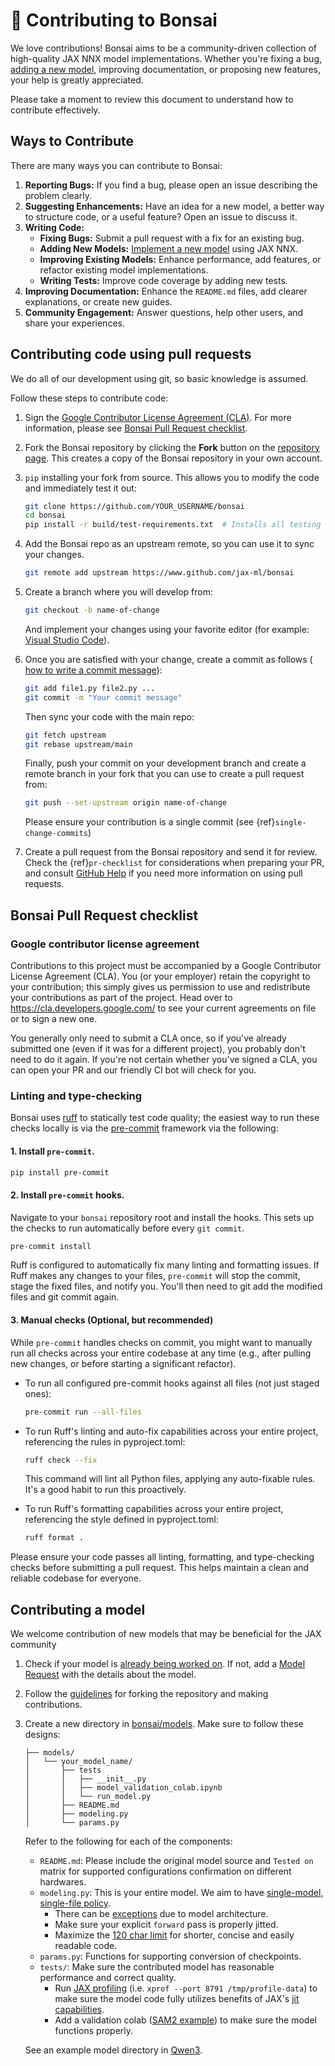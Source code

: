 # 🤝 Contributing to Bonsai

We love contributions! Bonsai aims to be a community-driven collection of high-quality JAX NNX model implementations. Whether you're fixing a bug, [adding a new model](#contributing-a-model), improving documentation, or proposing new features, your help is greatly appreciated.

Please take a moment to review this document to understand how to contribute effectively.


## Ways to Contribute

There are many ways you can contribute to Bonsai:

1.  **Reporting Bugs:** If you find a bug, please open an issue describing the problem clearly.
2.  **Suggesting Enhancements:** Have an idea for a new model, a better way to structure code, or a useful feature? Open an issue to discuss it.
3.  **Writing Code:**
    * **Fixing Bugs:** Submit a pull request with a fix for an existing bug.
    * **Adding New Models:** [Implement a new model](#contributing-a-model) using JAX NNX.
    * **Improving Existing Models:** Enhance performance, add features, or refactor existing model implementations.
    * **Writing Tests:** Improve code coverage by adding new tests.
4.  **Improving Documentation:** Enhance the `README.md` files, add clearer explanations, or create new guides.
5.  **Community Engagement:** Answer questions, help other users, and share your experiences.


## Contributing code using pull requests

We do all of our development using git, so basic knowledge is assumed.

Follow these steps to contribute code:

1. Sign the [Google Contributor License Agreement (CLA)](https://cla.developers.google.com/).
   For more information, please see [Bonsai Pull Request checklist](#bonsai-pull-request-checklist).

2. Fork the Bonsai repository by clicking the **Fork** button on the
   [repository page](http://www.github.com/jax-ml/bonsai). This creates
   a copy of the Bonsai repository in your own account.

3. `pip` installing your fork from source. This allows you to modify the code
   and immediately test it out:

   ```bash
   git clone https://github.com/YOUR_USERNAME/bonsai
   cd bonsai
   pip install -r build/test-requirements.txt  # Installs all testing requirements.
   ```

4. Add the Bonsai repo as an upstream remote, so you can use it to sync your
   changes.

   ```bash
   git remote add upstream https://www.github.com/jax-ml/bonsai
   ```

5. Create a branch where you will develop from:

   ```bash
   git checkout -b name-of-change
   ```

   And implement your changes using your favorite editor (for example:
   [Visual Studio Code](https://code.visualstudio.com/)).

6. Once you are satisfied with your change, create a commit as follows (
   [how to write a commit message](https://chris.beams.io/posts/git-commit/)):

   ```bash
   git add file1.py file2.py ...
   git commit -m "Your commit message"
   ```

   Then sync your code with the main repo:

   ```bash
   git fetch upstream
   git rebase upstream/main
   ```

   Finally, push your commit on your development branch and create a remote
   branch in your fork that you can use to create a pull request from:

   ```bash
   git push --set-upstream origin name-of-change
   ```

   Please ensure your contribution is a single commit (see {ref}`single-change-commits`)

7. Create a pull request from the Bonsai repository and send it for review.
    Check the {ref}`pr-checklist` for considerations when preparing your PR, and
    consult [GitHub Help](https://help.github.com/articles/about-pull-requests/)
    if you need more information on using pull requests.

## Bonsai Pull Request checklist

### Google contributor license agreement

Contributions to this project must be accompanied by a Google Contributor License
Agreement (CLA). You (or your employer) retain the copyright to your contribution;
this simply gives us permission to use and redistribute your contributions as
part of the project. Head over to <https://cla.developers.google.com/> to see
your current agreements on file or to sign a new one.

You generally only need to submit a CLA once, so if you've already submitted one
(even if it was for a different project), you probably don't need to do it
again. If you're not certain whether you've signed a CLA, you can open your PR
and our friendly CI bot will check for you.

### Linting and type-checking

Bonsai uses [ruff](https://docs.astral.sh/ruff/) to statically test code quality; the
easiest way to run these checks locally is via the
[pre-commit](https://pre-commit.com/) framework via the following:

#### 1. Install `pre-commit`.
```bash
pip install pre-commit
```

#### 2. Install `pre-commit` hooks.
Navigate to your `bonsai` repository root and install the hooks. This sets up the checks to run automatically before every `git commit`.

```bash
pre-commit install
```

Ruff is configured to automatically fix many linting and formatting issues. If Ruff makes any changes to your files, `pre-commit` will stop the commit, stage the fixed files, and notify you. You'll then need to git add the modified files and git commit again.

#### 3. Manual checks (Optional, but recommended)

While `pre-commit` handles checks on commit, you might want to manually run all checks across your entire codebase at any time (e.g., after pulling new changes, or before starting a significant refactor).

* To run all configured pre-commit hooks against all files (not just staged ones):

    ```bash
    pre-commit run --all-files
    ```

* To run Ruff's linting and auto-fix capabilities across your entire project, referencing the rules in pyproject.toml:

    ```bash
    ruff check --fix
    ```
    This command will lint all Python files, applying any auto-fixable rules. It's a good habit to run this proactively.

* To run Ruff's formatting capabilities across your entire project, referencing the style defined in pyproject.toml:
    ```bash
    ruff format .
    ```

Please ensure your code passes all linting, formatting, and type-checking checks before submitting a pull request. This helps maintain a clean and reliable codebase for everyone.


## Contributing a model

We welcome contribution of new models that may be beneficial for the JAX community

1. Check if your model is [already being worked on](https://github.com/jax-ml/bonsai/issues?q=is%3Aissue%20state%3Aopen%20label%3A%22Model%20request%22). If not, add a [Model Request](https://github.com/jax-ml/bonsai/issues/new?template=model-request---enter-model-name-here-.md) with the details about the model.

2. Follow the [guidelines](#contributing-code-using-pull-requests) for forking the repository and making contributions.

3. Create a new directory in [bonsai/models](bonsai/models/). Make sure to follow these designs:

    ```
    ├── models/
    │   └── your_model_name/
    │       ├── tests
    │       │   ├── __init__.py
    │       │   ├── model_validation_colab.ipynb
    │       │   └── run_model.py
    │       ├── README.md
    │       ├── modeling.py
    │       └── params.py
    ```

    Refer to the following for each of the components:
    * `README.md`: Please include the original model source and `Tested on` matrix for supported configurations confirmation on different hardwares.
    * `modeling.py`: This is your entire model. We aim to have [single-model, single-file policy](https://huggingface.co/blog/transformers-design-philosophy).
      * There can be [exceptions](bonsai/models/sam2) due to model architecture.
      * Make sure your explicit `forward` pass is properly jitted.
      * Maximize the [120 char limit](pyproject.toml#L61) for shorter, concise and easily readable code.
    * `params.py`: Functions for supporting conversion of checkpoints.
    * `tests/`: Make sure the contributed model has reasonable performance and correct quality.
      * Run [JAX profiling](https://docs.jax.dev/en/latest/profiling.html#viewing-the-trace) (i.e. `xprof --port 8791 /tmp/profile-data`) to make sure the model code fully utilizes benefits of JAX's [jit capabilities](https://docs.jax.dev/en/latest/jit-compilation.html).
      * Add a validation colab ([SAM2 example](bonsai/models/sam2/tests/SAM2_image_predictor_example.ipynb)) to make sure the model functions properly.
   
   See an example model directory in [Qwen3](bonsai/models/qwen3).